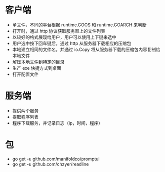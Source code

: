 
# 客户端

- 单文件，不同的平台根据 runtime.GOOS 和 runtime.GOARCH 来判断
- 打开时，通过 http 协议获取服务器上的文件列表
- 以较好的格式展现给用户，用户可以使用上下键来选中
- 用户选中按下回车键后，通过 http 从服务器下载相应的压缩包
- 本地建立相同的文件名，并通过 io.Copy 将从服务器下载的压缩包内容复制给本地文件
- 解压本地文件到特定的目录
- 生产 exe 快捷方式到桌面
- 打开配置文件

# 服务端

- 提供两个服务
- 提取程序列表
- 程序下载服务，并记录日志（ip，时间，程序）

# 包

- go get -u github.com/manifoldco/promptui
- go get -u github.com/chzyer/readline